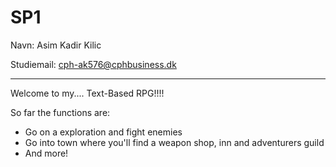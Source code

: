 # SP1

Navn: Asim Kadir Kilic

Studiemail: cph-ak576@cphbusiness.dk

--------------------------------------------------------

Welcome to my.... Text-Based RPG!!!! 

So far the functions are:

- Go on a exploration and fight enemies
- Go into town where you'll find a weapon shop, inn and adventurers guild
- And more!
  
